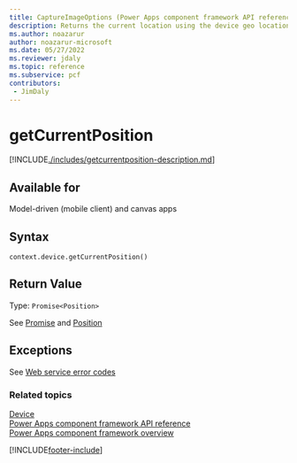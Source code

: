 ```yaml
---
title: CaptureImageOptions (Power Apps component framework API reference) | Microsoft Docs
description: Returns the current location using the device geo location capability.
ms.author: noazarur
author: noazarur-microsoft
ms.date: 05/27/2022
ms.reviewer: jdaly
ms.topic: reference
ms.subservice: pcf
contributors:
 - JimDaly
---
```


# getCurrentPosition

[!INCLUDE[./includes/getcurrentposition-description.md](./includes/getcurrentposition-description.md)]

## Available for

Model-driven (mobile client) and canvas apps

## Syntax

`context.device.getCurrentPosition()`

## Return Value

Type: `Promise<Position>`

See [Promise](https://developer.mozilla.org/docs/Web/JavaScript/reference/Global_Objects/Promise) and [Position](../position.md)

## Exceptions

See [Web service error codes](../../../data-platform/reference/web-service-error-codes.md)

### Related topics

[Device](../device.md)<br/>
[Power Apps component framework API reference](../../reference/index.md)<br/>
[Power Apps component framework overview](../../overview.md)

[!INCLUDE[footer-include](../../../../includes/footer-banner.md)]
